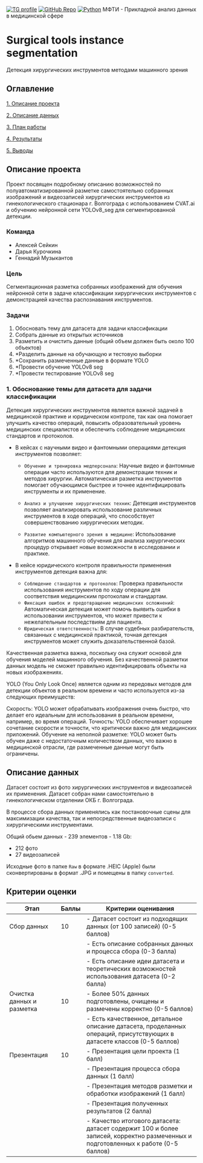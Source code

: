 [![TG profile](https://img.shields.io/badge/contact_me-blue?logo=telegram&logoColor=yellow)](https://t.me/immelst0run)
[![GitHub Repo](https://img.shields.io/badge/project-github-blue?style=flat&logo=github)](https://github.com/immelstorun/med_tools_seg)
[![Python](https://img.shields.io/badge/Python-3.11-3670A0?style=for-the-flat&logo=Python&logoColor=ffdd54)](https://www.r-project.org/)
МФТИ - Прикладной анализ данных в медицинской сфере
# Surgical tools instance segmentation
Детекция хирургических инструментов методами машинного зрения

## Оглавление
[1. Описание проекта](#описание-проекта)

[2. Описание данных](#описание-данных)

[3. План работы](#план-работы)

[4. Результаты](#результаты)

[5. Выводы](#выводы)

## Описание проекта
Проект посвящен подробному описанию возможностей по полуавтоматизированной разметке самостоятельно собранных изображений и видеозаписей хирургических инструментов из гинекологического стационара г. Волгограда с использованием CVAT.ai и обучению нейронной сети YOLOv8_seg для сегментированной детекции.

### Команда 

- Алексей Сейкин
- Дарья Курочкина
- Геннадий Музыкантов

### Цель
Сегментационная разметка собранных изображений для обучения нейронной сети в задаче классификации хирургических инструментов с демонстрацией качества распознавания инструментов.

### Задачи

1. Обосновать тему для датасета для задачи классификации
2. Собрать данные из открытых источников
3. Разметить и очистить данные (общий объем должен быть около 100 объектов)
4. *Разделить данные на обучающую и тестовую выборки
5. *Сохранить размеченные данные в формате YOLO
6. *Провести обучение YOLOv8 seg
7. *Провести тестирование YOLOv8 seg

### 1. Обоснование темы для датасета для задачи классификации
Детекция хирургических инструментов является важной задачей в медицинской практике и юридическом контроле, так как она помогает улучшить качество операций, повысить образовательный уровень медицинских специалистов и обеспечить соблюдение медицинских стандартов и протоколов.

- В кейсах с научными видео и фантомными операциями детекция инструментов позволяет:

  - `Обучение и тренировка медперсонала`: Научные видео и фантомные операции часто используются для демонстрации техник и методов хирургии. Автоматическая разметка инструментов помогает обучающимся быстрее и точнее идентифицировать инструменты и их применение.

  - `Анализ и улучшение хирургических техник`: Детекция инструментов позволяет анализировать использование различных инструментов в ходе операций, что способствует совершенствованию хирургических методик.

  - `Развитие компьютерного зрения в медицине`: Использование алгоритмов машинного обучения для анализа хирургических процедур открывает новые возможности в исследовании и практике.

- В кейсе юридического контроля правильности применения инструментов детекция важна для:

  - `Соблюдение стандартов и протоколов`: Проверка правильности использования инструментов по ходу операции для соответствия медицинским протоколам и стандартам.
  - `Фиксация ошибок и предотвращение медицинских осложнений`: Автоматическая детекция может помочь выявить ошибки в использовании инструментов, что может привести к нежелательным последствиям для пациента.
  - `Юридическая ответственность`: В случае судебных разбирательств, связанных с медицинской практикой, точная детекция инструментов может служить доказательственной базой.

Качественная разметка важна, поскольку она служит основой для обучения моделей машинного обучения. Без качественной разметки данных модель не сможет правильно идентифицировать объекты на новых изображениях.

YOLO (You Only Look Once) является одним из передовых методов для детекции объектов в реальном времени и часто используется из-за следующих преимуществ:

Скорость: YOLO может обрабатывать изображения очень быстро, что делает его идеальным для использования в реальном времени, например, во время операций.
Точность: YOLO обеспечивает хорошее сочетание скорости и точности, что критически важно для медицинских приложений.
Обучение на неполной разметке: YOLO может быть обучен даже с недостаточным количеством данных, что важно в медицинской отрасли, где размеченные данные могут быть ограничены.

## Описание данных

Датасет состоит из фото хирургических инструментов и видеозаписей их применения. Датасет собран нами самостоятельно в гинекологическом отделении ОКБ г. Волгограда.

В процессе сбора данных применялись как постановочные сцены для максимизации качества, так и непосредственные видеозаписи с хирургическими инструментами.

Общий обьем данных - 239 элементов - 1.18 Gb:
- 212 фото
- 27 видеозаписей

Исходные фото в папке `Raw` в формате .HEIC (Apple) были сконвертированы в формат .JPG и помещены в папку `converted`.

## Критерии оценки
| Этап                   | Баллы | Критерии оценивания                                                                                               |
|------------------------|------------------------------|--------------------------------------------------------------------------------------------------------------------|
| Сбор данных            | 10                           | - Датасет состоит из подходящих данных (от 100 записей) (0-5 баллов)                                               |
|                        |                              | - Есть описание собранных данных и процесса сбора (0-3 балла)                                                        |
|                        |                              | - Есть описание идеи датасета и теоретических возможностей использования датасета (0-2 балла)                     |
| Очистка данных и разметка | 10                         | - Более 50% данных подготовлены, очищены и размечены корректно (0-5 баллов)                                         |
|                        |                              | - Есть качественное, детальное описание датасета, проделанных операций, присутствующих в датасете классов (0-5 баллов) |
| Презентация            | 10                           | - Презентация цели проекта (1 балл)                                                                                 |
|                        |                              | - Презентация процесса сбора данных (1 балл)                                                                         |
|                        |                              | - Презентация методов разметки и обработки изображений (1 балл)                                                    |
|                        |                              | - Презентация полученных результатов (2 балла)                                                                      |
|                        |                              | - Качество итогового датасета: датасет содержит 100 и более записей, корректно размеченных и подготовленных к работе (0-5 баллов) |

